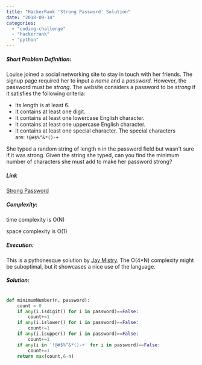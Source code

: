 ```yaml
---
title: "HackerRank 'Strong Password' Solution"
date: "2018-09-14"
categories: 
  - "coding-challenge"
  - "hackerrank"
  - "python"
---
```


##### Short Problem Definition:

Louise joined a social networking site to stay in touch with her friends. The signup page required her to input a _name_ and a _password_. However, the password must be _strong_. The website considers a password to be _strong_ if it satisfies the following criteria:

- Its length is at least 6.
- It contains at least one digit.
- It contains at least one lowercase English character.
- It contains at least one uppercase English character.
- It contains at least one special character. The special characters are: `!@#$%^&*()-+`

She typed a random string of length n in the password field but wasn't sure if it was strong. Given the string she typed, can you find the minimum number of characters she must add to make her password strong?

##### Link

[Strong Password](https://www.hackerrank.com/challenges/reduced-string)

##### Complexity:

time complexity is O(N)

space complexity is O(1)

##### Execution:

This is a pythonesque solution by [Jay Mistry](https://www.hackerrank.com/jay_mistry456?hr_r=1). The O(4\*N) complexity might be suboptimal, but it showcases a nice use of the language.

##### Solution:

```python

def minimumNumber(n, password):
    count = 0    
    if any(i.isdigit() for i in password)==False:
        count+=1
    if any(i.islower() for i in password)==False:
        count+=1
    if any(i.isupper() for i in password)==False:
        count+=1
    if any(i in '!@#$%^&*()-+' for i in password)==False:
        count+=1
    return max(count,6-n)
```
